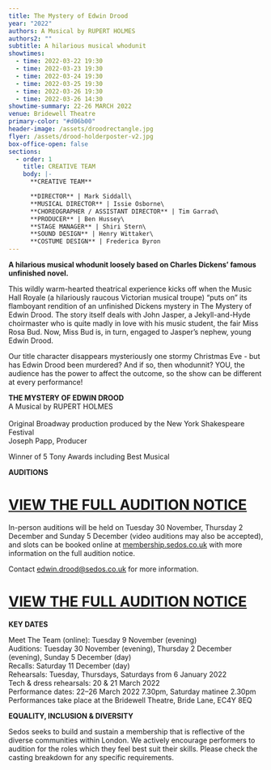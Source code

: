 ```yaml
---
title: The Mystery of Edwin Drood
year: "2022"
authors: A Musical by RUPERT HOLMES
authors2: ""
subtitle: A hilarious musical whodunit
showtimes:
  - time: 2022-03-22 19:30
  - time: 2022-03-23 19:30
  - time: 2022-03-24 19:30
  - time: 2022-03-25 19:30
  - time: 2022-03-26 19:30
  - time: 2022-03-26 14:30
showtime-summary: 22-26 MARCH 2022
venue: Bridewell Theatre
primary-color: "#d06b00"
header-image: /assets/droodrectangle.jpg
flyer: /assets/drood-holderposter-v2.jpg
box-office-open: false
sections:
  - order: 1
    title: CREATIVE TEAM
    body: |-
      **CREATIVE TEAM**

      **DIRECTOR** | Mark Siddall\
      **MUSICAL DIRECTOR** | Issie Osborne\
      **CHOREOGRAPHER / ASSISTANT DIRECTOR** | Tim Garrad\
      **PRODUCER** | Ben Hussey\
      **STAGE MANAGER** | Shiri Stern\
      **SOUND DESIGN** | Henry Wittaker\
      **COSTUME DESIGN** | Frederica Byron
---
```

**A hilarious musical whodunit loosely based on Charles Dickens’ famous unfinished novel.**

This wildly warm-hearted theatrical experience kicks off when the Music Hall Royale (a hilariously raucous Victorian musical troupe) “puts on” its flamboyant rendition of an unfinished Dickens mystery in The Mystery of Edwin Drood. The story itself deals with John Jasper, a Jekyll-and-Hyde choirmaster who is quite madly in love with his music student, the fair Miss Rosa Bud. Now, Miss Bud is, in turn, engaged to Jasper’s nephew, young Edwin Drood. 

Our title character disappears mysteriously one stormy Christmas Eve - but has Edwin Drood been murdered? And if so, then whodunnit? YOU, the audience has the power to affect the outcome, so the show can be different at every performance!

**THE MYSTERY OF EDWIN DROOD**\
A Musical by
RUPERT HOLMES\
\
Original Broadway production produced by the New York Shakespeare Festival\
Joseph Papp, Producer

Winner of 5 Tony Awards including Best Musical

**AUDITIONS**

# **[VIEW THE FULL AUDITION NOTICE](https://docs.google.com/document/d/1HoyNKNeB2tHIb5OeC08sjVYrNABF47286X0K1c5aMpo/edit)**

In-person auditions will be held on Tuesday 30 November, Thursday 2 December and Sunday 5 December (video auditions may also be accepted), and slots can be booked online at [membership.sedos.co.uk](https://membership.sedos.co.uk/signup/92) with more information on the full audition notice.

Contact [edwin.drood@sedos.co.uk](mailto:edwin.drood@sedos.co.uk) for more information.

# **[VIEW THE FULL AUDITION NOTICE](https://docs.google.com/document/d/1HoyNKNeB2tHIb5OeC08sjVYrNABF47286X0K1c5aMpo/edit)**

**KEY DATES**

Meet The Team (online): Tuesday 9 November (evening)\
Auditions: Tuesday 30 November (evening), Thursday 2 December (evening), Sunday 5 December (day)\
Recalls: Saturday 11 December (day)\
Rehearsals: Tuesday, Thursdays, Saturdays from 6 January 2022\
Tech & dress rehearsals: 20 & 21 March 2022\
Performance dates: 22–26 March 2022 7.30pm, Saturday matinee 2.30pm\
Performances take place at the Bridewell Theatre, Bride Lane, EC4Y 8EQ

**EQUALITY, INCLUSION & DIVERSITY**

Sedos seeks to build and sustain a membership that is reflective of the diverse communities within London. We actively encourage performers to audition for the roles which they feel best suit their skills. Please check the casting breakdown for any specific requirements.